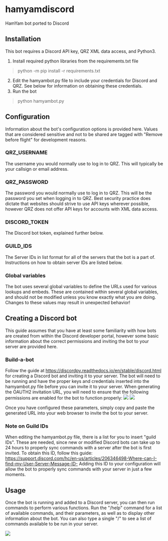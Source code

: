 # hamyamdiscord
HamYam bot ported to Discord

## Installation
This bot requires a Discord API key, QRZ XML data access, and Python3.

1. Install required python libraries from the requirements.txt file
> python -m pip install -r requirements.txt
2. Edit the hamyambot.py file to include your credentials for Discord and QRZ. See below for information on obtaining these credentials.
3. Run the bot
> python hamyambot.py

## Configuration
Information about the bot's configuration options is provided here. Values that are considered sensitive and not to be shared are tagged with "Remove before flight" for development reasons.

### QRZ_USERNAME
The username you would normally use to log in to QRZ. This will typically be your callsign or email address.

### QRZ_PASSWORD
The password you would normally use to log in to QRZ. This will be the password you set when logging in to QRZ. Best security practice does dictate that websites should strive to use API keys wherever possible, however QRZ does not offer API keys for accounts with XML data access.

### DISCORD_TOKEN
The Discord bot token, explained further below.

### GUILD_IDS
The Server IDs in list format for all of the servers that the bot is a part of. Instructions on how to obtain server IDs are listed below.

### Global variables
The bot uses several global variables to define the URLs used for various lookups and embeds. These are contained within several global variables, and should not be modified unless you know exactly what you are doing. Changes to these values may result in unexpected behavior!

## Creating a Discord bot
This guide assumes that you have at least some familiarity with how bots are created from within the Discord developer portal, however some basic information about the correct permissions and inviting the bot to your server are provided here. 

### Build-a-bot

Follow the guide at https://discordpy.readthedocs.io/en/stable/discord.html for creating a Discord bot and inviting it to your server. The bot will need to be running and have the proper keys and credentials inserted into the hamyambot.py file before you can invite it to your server. When generating the OAUTH2 invitation URL, you will need to ensure that the following permissions are enabled for the bot to function properly:
![](https://i.imgur.com/MYkd0pB.png)
![](https://i.imgur.com/5FSwjTT.png)

Once you have configured these parameters, simply copy and paste the generated URL into your web browser to invite the bot to your server.

### Note on Guild IDs
When editing the hamyambot.py file, there is a list for you to insert "guild IDs". These are needed, since new or modified Discord bots can take up to 24 hours to properly sync commands with a server after the bot is first invited. To obtain this ID, follow this guide: https://support.discord.com/hc/en-us/articles/206346498-Where-can-I-find-my-User-Server-Message-ID- Adding this ID to your configuration will allow the bot to properly sync commands with your server in just a few moments.

## Usage
Once the bot is running and added to a Discord server, you can then run commands to perform various functions. Run the "/help" command for a list of available commands, and their parameters, as well as to display other information about the bot. You can also type a single "/" to see a list of commands available to be run in your server.

![](https://i.imgur.com/SeBfM4v.png)
